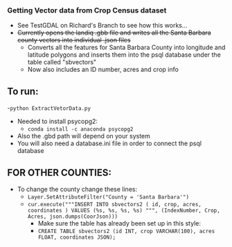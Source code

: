 ### Getting Vector data from Crop Census dataset
- See TestGDAL on Richard's Branch to see how this works...
- ~~Currently opens the landiq .gbb file and writes all the Santa Barbara county vectors into individual .json files~~
  - Converts all the features for Santa Barbara County into longitude and latitude polygons and inserts them into the psql database under the table called "sbvectors"
  - Now also includes an ID number, acres and crop info

## To run:
-```python ExtractVetorData.py```
- Needed to install psycopg2:
  - ```conda install -c anaconda psycopg2```
- Also the .gbd path will depend on your system
- You will also need a database.ini file in order to connect the psql database  
## FOR OTHER COUNTIES:
- To change the county change these lines:
  - ```Layer.SetAttributeFilter("County = 'Santa Barbara'")```
  - ``` cur.execute("""INSERT INTO sbvectors2 ( id, crop, acres, coordinates ) VALUES (%s, %s, %s, %s) """, (IndexNumber, Crop, Acres, json.dumps(CoorJson))) ```
    - Make sure the table has already been set up in this style:
    - ```CREATE TABLE sbvectors2 (id INT, crop VARCHAR(100), acres FLOAT, coordinates JSON);```
